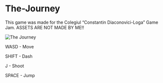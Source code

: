 # The-Journey
This game was made for the Colegiul “Constantin Diaconovici-Loga” Game Jam. ASSETS ARE NOT MADE BY ME!!

![The Journey](https://github.com/user-attachments/assets/35e700bc-53ed-40b8-890c-ebdc1e81d199)

WASD - Move

SHIFT - Dash

J - Shoot

SPACE - Jump
